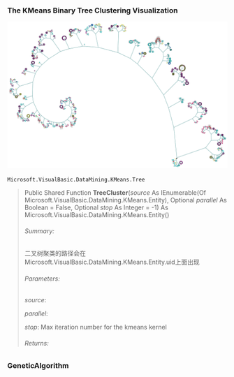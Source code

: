 ### The KMeans Binary Tree Clustering Visualization

![](./phenotypic-bTree-lightbox.png)

> 
```vbnet
Microsoft.VisualBasic.DataMining.KMeans.Tree
```
>
> Public Shared Function **TreeCluster**(_source_ As IEnumerable(Of Microsoft.VisualBasic.DataMining.KMeans.Entity), Optional _parallel_ As Boolean = False, Optional _stop_ As Integer = -1) As Microsoft.VisualBasic.DataMining.KMeans.Entity()
>
> ###### Summary:
> 二叉树聚类的路径会在Microsoft.VisualBasic.DataMining.KMeans.Entity.uid上面出现
>
> ###### Parameters:
> _source_: 
>
> _parallel_: 
>
> _stop_: Max iteration number for the kmeans kernel
>
> ###### Returns:


### GeneticAlgorithm

